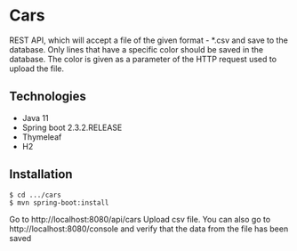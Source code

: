 # Cars
REST API, which will accept a file of the given format - *.csv
and save to the database.
Only lines that have a specific color should be saved in the database.
The color is given as a parameter of the HTTP request used to upload the file.

## Technologies
* Java 11
* Spring boot 2.3.2.RELEASE
* Thymeleaf
* H2

## Installation

```
$ cd .../cars
$ mvn spring-boot:install
```
Go to http://localhost:8080/api/cars
Upload csv file.
You can also go to http://localhost:8080/console and verify that the data from the file has been saved

